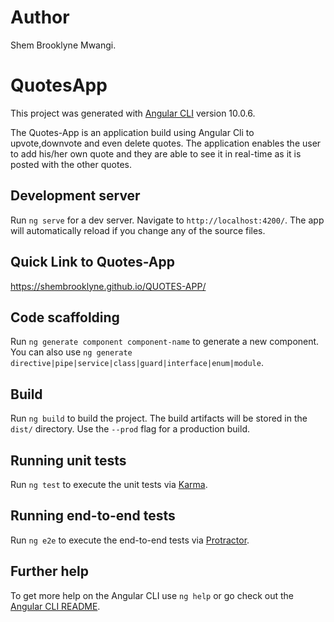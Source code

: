 # Author

Shem Brooklyne Mwangi.

# QuotesApp

This project was generated with [Angular CLI](https://github.com/angular/angular-cli) version 10.0.6.

The Quotes-App is an application build using Angular Cli to upvote,downvote and even delete quotes. The application enables the user to add his/her own quote and they are able to see it in real-time as it is posted with the other quotes.



## Development server

Run `ng serve` for a dev server. Navigate to `http://localhost:4200/`. The app will automatically reload if you change any of the source files.

## Quick Link to Quotes-App
https://shembrooklyne.github.io/QUOTES-APP/

## Code scaffolding

Run `ng generate component component-name` to generate a new component. You can also use `ng generate directive|pipe|service|class|guard|interface|enum|module`.

## Build

Run `ng build` to build the project. The build artifacts will be stored in the `dist/` directory. Use the `--prod` flag for a production build.

## Running unit tests

Run `ng test` to execute the unit tests via [Karma](https://karma-runner.github.io).

## Running end-to-end tests

Run `ng e2e` to execute the end-to-end tests via [Protractor](http://www.protractortest.org/).

## Further help

To get more help on the Angular CLI use `ng help` or go check out the [Angular CLI README](https://github.com/angular/angular-cli/blob/master/README.md).
